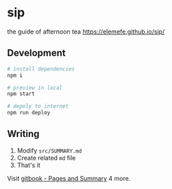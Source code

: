 # sip
the guide of afternoon tea https://elemefe.github.io/sip/


## Development

```bash
# install dependencies
npm i

# preview in local
npm start

# depoly to internet
npm run deploy
```

## Writing

1. Modify `src/SUMMARY.md`
2. Create related `md` file
3. That's it

Visit [gitbook - Pages and Summary](https://toolchain.gitbook.com/pages.html) 4 more.
